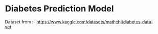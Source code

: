 # Diabetes Prediction Model

Dataset from :- https://www.kaggle.com/datasets/mathchi/diabetes-data-set
